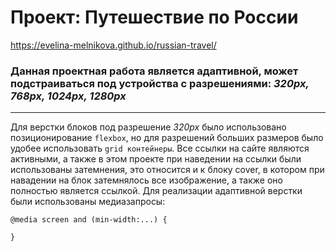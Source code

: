 # Проект: Путешествие по России

 https://evelina-melnikova.github.io/russian-travel/
### Данная проектная работа является адаптивной, может подстраиваться под устройства с разрешениями: *320рх, 768рх, 1024рх, 1280рх*
___
 Для верстки блоков под разрешение *320рх* было использовано позиционирование `flexbox`, но для разрешений больших размеров было удобее использовать `grid контейнеры`.
  Все ссылки на сайте являются активными, а также в этом проекте при наведении на ссылки были использованы затемнения, это относится и к блоку cover, в котором при навадении на блок затемнялось все изображение, а также оно полностью является ссылкой. 
   Для реализации адаптивной верстки были использованы медиазапросы: 
   ```
   @media screen and (min-width:...) {
    
}